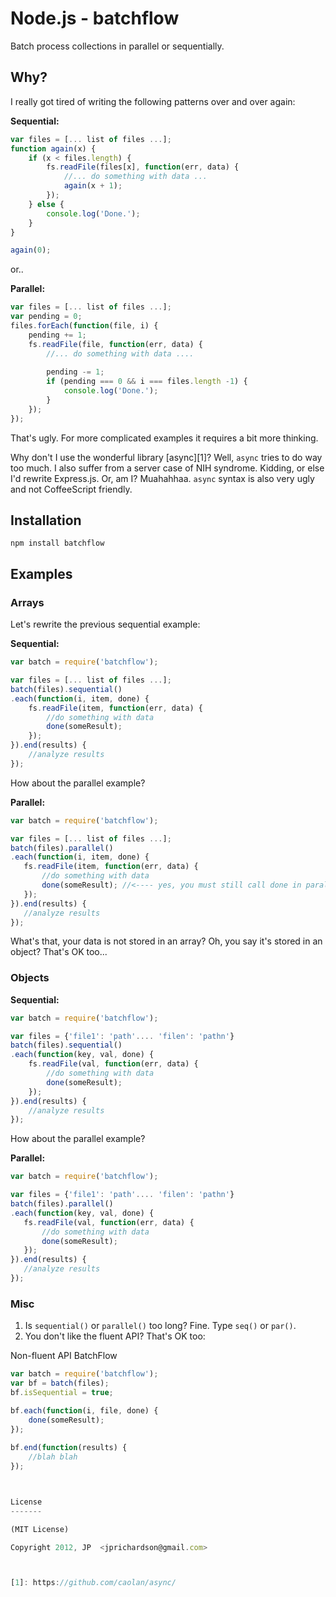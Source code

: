 Node.js - batchflow
===================

Batch process collections in parallel or sequentially.


Why?
----

I really got tired of writing the following patterns over and over again:

**Sequential:**
```javascript
var files = [... list of files ...];
function again(x) {
	if (x < files.length) {
		fs.readFile(files[x], function(err, data) {
			//... do something with data ...
			again(x + 1);
		});
	} else {
		console.log('Done.');
	}
}

again(0);
```

or..

**Parallel:**
```javascript
var files = [... list of files ...];
var pending = 0;
files.forEach(function(file, i) {
	pending += 1;
	fs.readFile(file, function(err, data) {
		//... do something with data ....
		
		pending -= 1;
		if (pending === 0 && i === files.length -1) {
			console.log('Done.');
		}
	});
});
```

That's ugly. For more complicated examples it requires a bit more thinking.

Why don't I use the wonderful library [async][1]? Well, `async` tries to do way too much. I also suffer from a server case of NIH syndrome. Kidding, or else I'd rewrite Express.js. Or, am I? Muahahhaa. `async` syntax is also very ugly and not CoffeeScript friendly.




Installation
------------

    npm install batchflow



Examples
--------

### Arrays

Let's rewrite the previous sequential example:

**Sequential:**
```javascript
var batch = require('batchflow');

var files = [... list of files ...];
batch(files).sequential()
.each(function(i, item, done) {
	fs.readFile(item, function(err, data) {
		//do something with data
		done(someResult);
	});
}).end(results) {
	//analyze results
});
```

How about the parallel example?

**Parallel:**
 ```javascript
var batch = require('batchflow');

var files = [... list of files ...];
batch(files).parallel()
.each(function(i, item, done) {
	fs.readFile(item, function(err, data) {
		//do something with data
		done(someResult); //<---- yes, you must still call done in parallel, this way we can know when to trigger `end()`.
	});
}).end(results) {
	//analyze results
});
```

What's that, your data is not stored in an array? Oh, you say it's stored in an object? That's OK too...

### Objects

**Sequential:**
```javascript
var batch = require('batchflow');

var files = {'file1': 'path'.... 'filen': 'pathn'}
batch(files).sequential()
.each(function(key, val, done) {
	fs.readFile(val, function(err, data) {
		//do something with data
		done(someResult);
	});
}).end(results) {
	//analyze results
});
```

How about the parallel example?

**Parallel:**
 ```javascript
var batch = require('batchflow');

var files = {'file1': 'path'.... 'filen': 'pathn'}
batch(files).parallel()
.each(function(key, val, done) {
	fs.readFile(val, function(err, data) {
		//do something with data
		done(someResult);
	});
}).end(results) {
	//analyze results
});
```

### Misc

1. Is `sequential()` or `parallel()` too long? Fine. Type `seq()` or `par()`.
2. You don't like the fluent API? That's OK too:

Non-fluent API BatchFlow
```javascript
var batch = require('batchflow');
var bf = batch(files);
bf.isSequential = true;

bf.each(function(i, file, done) {
	done(someResult);
});
 
bf.end(function(results) {
	//blah blah
});



License
-------

(MIT License)

Copyright 2012, JP  <jprichardson@gmail.com>



[1]: https://github.com/caolan/async/
